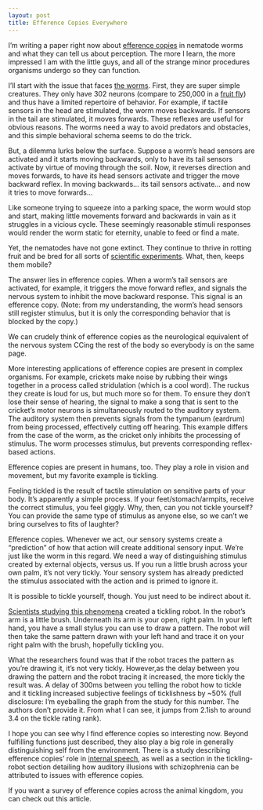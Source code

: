 ```yaml
---
layout: post
title: Efference Copies Everywhere
---
```


I’m writing a paper right now about [efference copies](http://www.scholarpedia.org/article/Corollary_discharge_in_primate_vision) in nematode worms and what they can tell us about perception. The more I learn, the more impressed I am with the little guys, and all of the strange minor procedures organisms undergo so they can function.

I’ll start with the issue that faces [the worms](https://en.wikipedia.org/wiki/Caenorhabditis_elegans). First, they are super simple creatures. They only have 302 neurons (compare to 250,000 in a [fruit fly](https://en.wikipedia.org/wiki/List_of_animals_by_number_of_neurons)) and thus have a limited repertoire of behavior. For example, if tactile sensors in the head are stimulated, the worm moves backwards. If sensors in the tail are stimulated, it moves forwards. These reflexes are useful for obvious reasons. The worms need a way to avoid predators and obstacles, and this simple behavioral schema seems to do the trick.

But, a dilemma lurks below the surface. Suppose a worm’s head sensors are activated and it starts moving backwards, only to have its tail sensors activate by virtue of moving through the soil. Now, it reverses direction and moves forwards, to have its head sensors activate and trigger the move backward reflex. In moving backwards… its tail sensors activate… and now it tries to move forwards…

Like someone trying to squeeze into a parking space, the worm would stop and start, making little movements forward and backwards in vain as it struggles in a vicious cycle. These seemingly reasonable stimuli responses would render the worm static for eternity, unable to feed or find a mate.

Yet, the nematodes have not gone extinct. They continue to thrive in rotting fruit and be bred for all sorts of [scientific experiments](https://www.scientificamerican.com/index.cfm/_api/render/file/?method=inline&amp;fileID=1E6B97B8-9D8D-4A85-AB206570B393C438). What, then, keeps them mobile?

The answer lies in efference copies. When a worm’s tail sensors are activated, for example, it triggers the move forward reflex, and signals the nervous system to inhibit the move backward response. This signal is an efference copy. (Note: from my understanding, the worm’s head sensors still register stimulus, but it is only the corresponding behavior that is blocked by the copy.)

We can crudely think of efference copies as the neurological equivalent of the nervous system CCing the rest of the body so everybody is on the same page.

More interesting applications of efference copies are present in complex organisms. For example, crickets make noise by rubbing their wings together in a process called stridulation (which is a cool word). The ruckus they create is loud for us, but much more so for them. To ensure they don’t lose their sense of hearing, the signal to make a song that is sent to the cricket’s motor neurons is simultaneously routed to the auditory system. The auditory system then prevents signals from the tympanum (eardrum) from being processed, effectively cutting off hearing. This example differs from the case of the worm, as the cricket only inhibits the processing of stimulus. The worm processes stimulus, but prevents corresponding reflex-based actions.

Efference copies are present in humans, too. They play a role in vision and movement, but my favorite example is tickling.

Feeling tickled is the result of tactile stimulation on sensitive parts of your body. It’s apparently a simple process. If your feet/stomach/armpits, receive the correct stimulus, you feel giggly. Why, then, can you not tickle yourself? You can provide the same type of stimulus as anyone else, so we can’t we bring ourselves to fits of laughter?

Efference copies. Whenever we act, our sensory systems create a “prediction” of how that action will create additional sensory input. We’re just like the worm in this regard. We need a way of distinguishing stimulus created by external objects, versus us. If you run a little brush across your own palm, it’s not very tickly. Your sensory system has already predicted the stimulus associated with the action and is primed to ignore it.

It is possible to tickle yourself, though. You just need to be indirect about it.

[Scientists studying this phenomena](https://www.scientificamerican.com/index.cfm/_api/render/file/?method=inline&amp;fileID=1E6B97B8-9D8D-4A85-AB206570B393C438) created a tickling robot. In the robot’s arm is a little brush. Underneath its arm is your open, right palm. In your left hand, you have a small stylus you can use to draw a pattern. The robot will then take the same pattern drawn with your left hand and trace it on your right palm with the brush, hopefully tickling you.

What the researchers found was that if the robot traces the pattern as you’re drawing it, it’s not very tickly. However,as the delay between you drawing the pattern and the robot tracing it increased, the more tickly the result was. A delay of 300ms between you telling the robot how to tickle and it tickling increased subjective feelings of ticklishness by ~50% (full disclosure: I’m eyeballing the graph from the study for this number. The authors don’t provide it. From what I can see, it jumps from 2.1ish to around 3.4 on the tickle rating rank).

I hope you can see why I find efference copies so interesting now. Beyond fulfilling functions just described, they also play a big role in generally distinguishing self from the environment. There is a study describing efference copies’ role in [internal speech](https://journals.sagepub.com/doi/pdf/10.1177/0956797613478614), as well as a section in the tickling-robot section detailing how auditory illusions with schizophrenia can be attributed to issues with efference copies.

If you want a survey of efference copies across the animal kingdom, you can check out this article.
